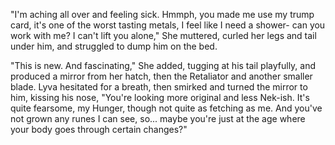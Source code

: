 "I'm aching all over and feeling sick. Hmmph, you made me use my trump card, it's one of the worst tasting metals, I feel like I need a shower- can you work with me? I can't lift you alone," She muttered, curled her legs and tail under him, and struggled to dump him on the bed.    

"This is new. And fascinating," She added, tugging at his tail playfully, and produced a mirror from her hatch, then the Retaliator and another smaller blade. Lyva hesitated for a breath, then smirked and turned the mirror to him, kissing his nose, "You're looking more original and less Nek-ish. It's quite fearsome, my Hunger, though not quite as fetching as me. And you've not grown any runes I can see, so... maybe you're just at the age where your body goes through certain changes?"